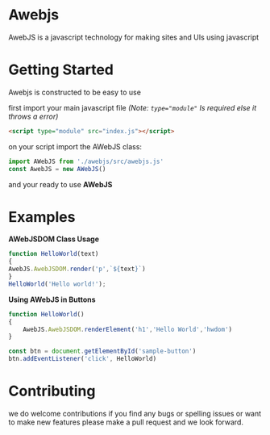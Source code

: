 # Awebjs

AwebJS is a javascript technology for making sites and UIs using javascript

# Getting Started

Awebjs is constructed to be easy to use

first import your main javascript file *(Note: `type="module"` Is required else it throws a error)*

```html
<script type="module" src="index.js"></script>
```
on your script import the AWebJS class:
```js
import AWebJS from './awebjs/src/awebjs.js'
const AwebJS = new AWebJS()
```
and your ready to use **AWebJS**

# Examples

**AWebJSDOM Class Usage**
```js
function HelloWorld(text)
{
AwebJS.AwebJSDOM.render('p',`${text}`)
}
HelloWorld('Hello world!');
```

**Using AWebJS in Buttons** 

```js
function HelloWorld()
{
    AwebJS.AwebJSDOM.renderElement('h1','Hello World','hwdom')
}

const btn = document.getElementById('sample-button')
btn.addEventListener('click', HelloWorld)
```

# Contributing
we do welcome contributions if you find any bugs or spelling issues or want to make new features please make a pull request and we look forward.
